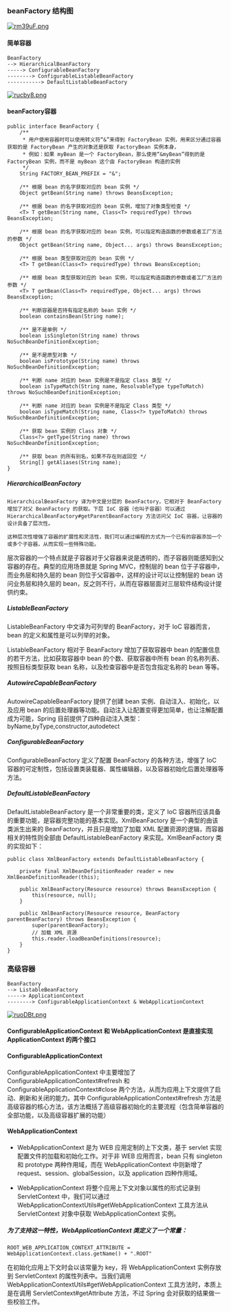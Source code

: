 ### beanFactory 结构图

[![rm39uF.png](https://s3.ax1x.com/2020/12/13/rm39uF.png)](https://imgchr.com/i/rm39uF)

#### 简单容器

````
BeanFactory
--> HierarchicalBeanFactory
-----> ConfigurableBeanFactory
--------> ConfigurableListableBeanFactory
-----------> DefaultListableBeanFactory
````

[![rucby8.png](https://s3.ax1x.com/2020/12/14/rucby8.png)](https://imgchr.com/i/rucby8)

#### beanFactory容器

````
public interface BeanFactory {
    /**
     * 用户使用容器时可以使用转义符“&”来得到 FactoryBean 实例，用来区分通过容器获取的是 FactoryBean 产生的对象还是获取 FactoryBean 实例本身，
     * 例如：如果 myBean 是一个 FactoryBean，那么使用“&myBean”得到的是 FactoryBean 实例，而不是 myBean 这个由 FactoryBean 构造的实例
     */
    String FACTORY_BEAN_PREFIX = "&";

    /** 根据 bean 的名字获取对应的 bean 实例 */
    Object getBean(String name) throws BeansException;

    /** 根据 bean 的名字获取对应的 bean 实例，增加了对象类型检查 */
    <T> T getBean(String name, Class<T> requiredType) throws BeansException;

    /** 根据 bean 的名字获取对应的 bean 实例，可以指定构造函数的参数或者工厂方法的参数 */
    Object getBean(String name, Object... args) throws BeansException;

    /** 根据 bean 类型获取对应的 bean 实例 */
    <T> T getBean(Class<T> requiredType) throws BeansException;

    /** 根据 bean 类型获取对应的 bean 实例，可以指定构造函数的参数或者工厂方法的参数 */
    <T> T getBean(Class<T> requiredType, Object... args) throws BeansException;

    /** 判断容器是否持有指定名称的 bean 实例 */
    boolean containsBean(String name);

    /** 是不是单例 */
    boolean isSingleton(String name) throws NoSuchBeanDefinitionException;

    /** 是不是原型对象 */
    boolean isPrototype(String name) throws NoSuchBeanDefinitionException;

    /** 判断 name 对应的 bean 实例是不是指定 Class 类型 */
    boolean isTypeMatch(String name, ResolvableType typeToMatch) throws NoSuchBeanDefinitionException;

    /** 判断 name 对应的 bean 实例是不是指定 Class 类型 */
    boolean isTypeMatch(String name, Class<?> typeToMatch) throws NoSuchBeanDefinitionException;

    /** 获取 bean 实例的 Class 对象 */
    Class<?> getType(String name) throws NoSuchBeanDefinitionException;

    /** 获取 bean 的所有别名，如果不存在则返回空 */
    String[] getAliases(String name);
}
````

##### HierarchicalBeanFactory

````
HierarchicalBeanFactory 译为中文是分层的 BeanFactory，它相对于 BeanFactory 增加了对父 BeanFactory 的获取。下层 IoC 容器（也叫子容器）可以通过 HierarchicalBeanFactory#getParentBeanFactory 方法访问父 IoC 容器，让容器的设计具备了层次性。

这种层次性增强了容器的扩展性和灵活性，我们可以通过编程的方式为一个已有的容器添加一个或多个子容器，从而实现一些特殊功能。

````

层次容器的一个特点就是子容器对于父容器来说是透明的，而子容器则能感知到父容器的存在。典型的应用场景就是 Spring MVC，控制层的 bean 位于子容器中，而业务层和持久层的 bean 则位于父容器中，这样的设计可以让控制层的 bean
访问业务层和持久层的 bean，反之则不行，从而在容器层面对三层软件结构设计提供约束。

##### ListableBeanFactory

ListableBeanFactory 中文译为可列举的 BeanFactory，对于 IoC 容器而言，bean 的定义和属性是可以列举的对象。

ListableBeanFactory 相对于 BeanFactory 增加了获取容器中 bean 的配置信息的若干方法，比如获取容器中 bean 的个数、获取容器中所有 bean 的名称列表、按照目标类型获取 bean
名称，以及检查容器中是否包含指定名称的 bean 等等。

##### AutowireCapableBeanFactory

AutowireCapableBeanFactory 提供了创建 bean 实例、自动注入、初始化，以及应用 bean 的后置处理器等功能。自动注入让配置变得更加简单，也让注解配置成为可能，Spring
目前提供了四种自动注入类型：byName,byType,constructor,autodetect

##### ConfigurableBeanFactory

ConfigurableBeanFactory 定义了配置 BeanFactory 的各种方法，增强了 IoC 容器的可定制性，包括设置类装载器、属性编辑器，以及容器初始化后置处理器等方法。

##### DefaultListableBeanFactory

DefaultListableBeanFactory 是一个非常重要的类，定义了 IoC 容器所应该具备的重要功能，是容器完整功能的基本实现。XmlBeanFactory 是一个典型的由该类派生出来的
BeanFactory，并且只是增加了加载 XML 配置资源的逻辑，而容器相关的特性则全部由 DefaultListableBeanFactory 来实现。XmlBeanFactory 类的实现如下：

````
public class XmlBeanFactory extends DefaultListableBeanFactory {

    private final XmlBeanDefinitionReader reader = new XmlBeanDefinitionReader(this);

    public XmlBeanFactory(Resource resource) throws BeansException {
        this(resource, null);
    }

    public XmlBeanFactory(Resource resource, BeanFactory parentBeanFactory) throws BeansException {
        super(parentBeanFactory);
        // 加载 XML 资源
        this.reader.loadBeanDefinitions(resource);
    }
}
````

### 高级容器

````
BeanFactory
--> ListableBeanFactory
-----> ApplicationContext
--------> ConfigurableApplicationContext & WebApplicationContext
````

[![ruoDBt.png](https://s3.ax1x.com/2020/12/15/ruoDBt.png)](https://imgchr.com/i/ruoDBt)

#### ConfigurableApplicationContext 和 WebApplicationContext 是直接实现 ApplicationContext 的两个接口

#### ConfigurableApplicationContext

ConfigurableApplicationContext 中主要增加了 ConfigurableApplicationContext#refresh 和 ConfigurableApplicationContext#close
两个方法，从而为应用上下文提供了启动、刷新和关闭的能力。其中 ConfigurableApplicationContext#refresh
方法是高级容器的核心方法，该方法概括了高级容器初始化的主要流程（包含简单容器的全部功能，以及高级容器扩展的功能）

#### WebApplicationContext

- WebApplicationContext 是为 WEB 应用定制的上下文类，基于 servlet 实现配置文件的加载和初始化工作。对于非 WEB 应用而言，bean 只有 singleton 和 prototype 两种作用域，而在
  WebApplicationContext 中则新增了 request、session、globalSession，以及 application 四种作用域。

- WebApplicationContext 将整个应用上下文对象以属性的形式记录到 ServletContext 中，我们可以通过 WebApplicationContextUtils#getWebApplicationContext
  工具方法从 ServletContext 对象中获取 WebApplicationContext 实例。

##### 为了支持这一特性，WebApplicationContext 类定义了一个常量：

````
ROOT_WEB_APPLICATION_CONTEXT_ATTRIBUTE = WebApplicationContext.class.getName() + ".ROOT"
````

在初始化应用上下文时会以该常量为 key，将 WebApplicationContext 实例存放到 ServletContext 的属性列表中。当我们调用
WebApplicationContextUtils#getWebApplicationContext 工具方法时，本质上是在调用 ServletContext#getAttribute 方法，不过 Spring
会对获取的结果做一些校验工作。

